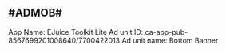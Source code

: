 #ADMOB#
----

App Name: EJuice Toolkit Lite
Ad unit ID: ca-app-pub-8567699201008640/7700422013
Ad unit name: Bottom Banner